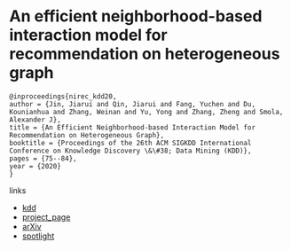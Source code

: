 # An efficient neighborhood-based interaction model for recommendation on heterogeneous graph

```
@inproceedings{nirec_kdd20,
author = {Jin, Jiarui and Qin, Jiarui and Fang, Yuchen and Du, Kounianhua and Zhang, Weinan and Yu, Yong and Zhang, Zheng and Smola, Alexander J},
title = {An Efficient Neighborhood-based Interaction Model for Recommendation on Heterogeneous Graph},
booktitle = {Proceedings of the 26th ACM SIGKDD International Conference on Knowledge Discovery \&\#38; Data Mining (KDD)},
pages = {75--84},
year = {2020}
}
```

links
- [kdd](https://www.kdd.org/kdd2020/accepted-papers/view/an-efficient-neighborhood-based-interaction-model-for-recommendation-on-het)
- [project_page](https://www.amazon.science/publications/an-efficient-neighborhood-based-interaction-model-for-recommendation-on-heterogeneous-graph)
- [arXiv](https://arxiv.org/abs/2007.00216)
- [spotlight](https://www.youtube.com/watch?v=gSBx3N90QN8)

